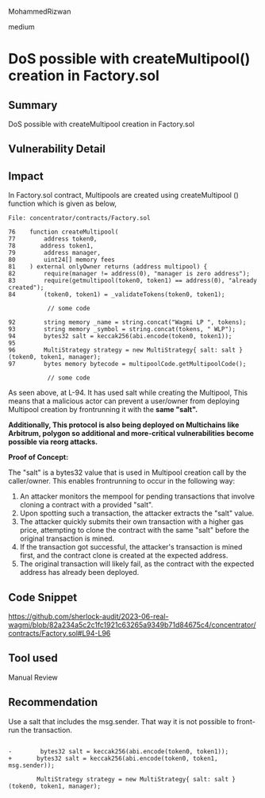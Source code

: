 MohammedRizwan

medium

# DoS possible with createMultipool() creation in Factory.sol

## Summary
DoS possible with createMultipool creation in Factory.sol

## Vulnerability Detail
## Impact

In Factory.sol contract, Multipools are created using createMultipool ()  function which is given as below,

```Solidity
File: concentrator/contracts/Factory.sol

76    function createMultipool(
77        address token0,
78       address token1,
79        address manager,
80        uint24[] memory fees
81    ) external onlyOwner returns (address multipool) {
82        require(manager != address(0), "manager is zero address");
83        require(getmultipool(token0, token1) == address(0), "already created");
84        (token0, token1) = _validateTokens(token0, token1);

           // some code

92        string memory _name = string.concat("Wagmi LP ", tokens);
93        string memory _symbol = string.concat(tokens, " WLP");
94        bytes32 salt = keccak256(abi.encode(token0, token1));
95
96        MultiStrategy strategy = new MultiStrategy{ salt: salt }(token0, token1, manager);
97        bytes memory bytecode = multipoolCode.getMultipoolCode();

           // some code
```

As seen above, at L-94. It has used salt while creating the Multipool, This means that a malicious actor can prevent a user/owner from deploying Multipool creation by frontrunning it with the **same "salt".**

**Additionally, This protocol is also being deployed on Multichains like Arbitrum, polygon so additional and more-critical vulnerabilities become possible via reorg attacks.**

**Proof of Concept:**

The "salt" is a bytes32 value that is used in Multipool creation call by the caller/owner. This enables frontrunning to occur in the following way:

1. An attacker monitors the mempool for pending transactions that involve cloning a contract with a provided "salt".
2. Upon spotting such a transaction, the attacker extracts the "salt" value.
3. The attacker quickly submits their own transaction with a higher gas price, attempting to clone the contract with the same "salt" before the original transaction is mined.
4. If the transaction got successful, the attacker's transaction is mined first, and the contract clone is created at the expected address.
5. The original transaction will likely fail, as the contract with the expected address has already been deployed.

## Code Snippet
https://github.com/sherlock-audit/2023-06-real-wagmi/blob/82a234a5c2c1fc1921c63265a9349b71d84675c4/concentrator/contracts/Factory.sol#L94-L96

## Tool used
Manual Review

## Recommendation
Use a salt that includes the msg.sender. That way it is not possible to front-run the transaction.

```Solidity

-        bytes32 salt = keccak256(abi.encode(token0, token1));
+       bytes32 salt = keccak256(abi.encode(token0, token1, msg.sender));

        MultiStrategy strategy = new MultiStrategy{ salt: salt }(token0, token1, manager);
```